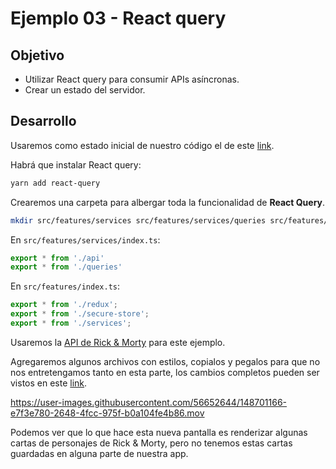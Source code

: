 # Ejemplo 03 - React query

## Objetivo

- Utilizar React query para consumir APIs asíncronas.
- Crear un estado del servidor.

## Desarrollo

Usaremos como estado inicial de nuestro código el de este [link](https://github.com/SantiagoSiordia/ExampleApp/tree/s07-e02).

Habrá que instalar React query:

```bash
yarn add react-query
```

Crearemos una carpeta para albergar toda la funcionalidad de **React Query**.

```bash
mkdir src/features/services src/features/services/queries src/features/services/api && touch src/features/services/index.ts
```

En `src/features/services/index.ts`:

```ts
export * from './api'
export * from './queries'
```

En `src/features/index.ts`:

```ts
export * from './redux';
export * from './secure-store';
export * from './services';
```

Usaremos la [API de Rick & Morty](https://rickandmortyapi.com/) para este ejemplo.

Agregaremos algunos archivos con estilos, copialos y pegalos para que no nos entretengamos tanto en esta parte, los cambios completos pueden ser vistos en este [link](https://github.com/SantiagoSiordia/ExampleApp/commit/dd5aadff9ba8a50c42cc47996cba030672b187fd).

https://user-images.githubusercontent.com/56652644/148701166-e7f3e780-2648-4fcc-975f-b0a104fe4b86.mov

Podemos ver que lo que hace esta nueva pantalla es renderizar algunas cartas de personajes de Rick & Morty, pero no tenemos estas cartas guardadas en alguna parte de nuestra app.
